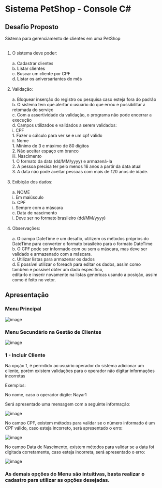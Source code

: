 # Sistema PetShop - Console C#

## Desafio Proposto

Sistema para gerenciamento de clientes em uma PetShop <br><br>
1.    O sistema deve poder: <br><br>
     a.    Cadastrar clientes <br>
     b.    Listar clientes <br>
     c.    Buscar um cliente por CPF <br>
     d.    Listar os aniversariantes do mês <br><br>
2.    Validação:<br><br>
     a.    Bloquear inserção do registro ou pesquisa caso esteja fora do padrão<br>
     b.    O sistema tem que alertar o usuário do que errou e possibilitar a retomada do serviço<br>
     c.    Com a assertividade da validação, o programa não pode encerrar a execução<br>
     d.    Campos utilizados e validados a serem validados:<br>
              i.    CPF<br>
                     1.    Fazer o cálculo para ver se e um cpf válido<br>
              ii.    Nome<br>
                     1.    Mínimo de 3 e máximo de 80 dígitos<br>
                     2.    Não aceitar espaço em branco<br>
              iii.    Nascimento<br>
                     1.    O formato da data (dd/MM/yyyy) e armazená-la<br>
                     2.    A pessoa precisa ter pelo menos 16 anos a partir da data atual<br>
                     3.    A data não pode aceitar pessoas com mais de 120 anos de idade.<br><br>
3.    Exibição dos dados:<br><br>
     a.    NOME<br>
               i.    Em maiúsculo<br>
     b.    CPF<br>
               i.    Sempre com a máscara<br>
     c.    Data de nascimento<br>
               i.    Deve ser no formato brasileiro (dd/MM/yyyy)<br><br>
4.    Observações:<br><br>
     a.    O campo DateTime e um desafio, utilizem os métodos próprios do DateTime para converter o formato brasileiro para o formato DateTime<br>
     b.    O CPF pode ser informado com ou sem a máscara, mas deve ser validado e armazenado com a máscara.<br>
     c.    Utilizar listas para armazenar os dados<br>
     d.    E possível utilizar o foreach para editar os dados, assim como também e possível obter um dado especifico, <br>edita-lo e inserir novamente na listas genéricas usando a posição, assim como é feito no vetor.

## Apresentação

### Menu Principal

![image](https://user-images.githubusercontent.com/121941073/212561275-638eb78e-1454-40c3-8d0b-a17c7beb8880.png)

### Menu Secundário na Gestão de Clientes

![image](https://user-images.githubusercontent.com/121941073/212561307-6bf58b5c-c338-4768-a4c6-791229f0735b.png)

### 1 - Incluir Cliente

Na opção 1, é permitido ao usuário operador do sistema adicionar um cliente, porém existem validações para o operador não digitar informações incorretas

Exemplos:

No nome, caso o operador digite: Nayar1

Será apresentado uma mensagem com a seguinte informação:

![image](https://user-images.githubusercontent.com/121941073/212561541-ec9200dd-7469-4fde-a82d-1965bdc70f0d.png)

No campo CPF, existem métodos para validar se o número informado é um CPF válido, caso esteja incorreto, será apresentado o erro:

![image](https://user-images.githubusercontent.com/121941073/212561715-ad92d724-aa05-4230-8f0a-2a6e035ae24c.png)

No campo Data de Nascimento, existem métodos para validar se a data foi digitada corretamente, caso esteja incorreta, será apresentado o erro:

![image](https://user-images.githubusercontent.com/121941073/212561849-9ef04d0b-fc57-4898-b34e-3807420d4109.png)

### As demais opções do Menu são intuitivas, basta realizar o cadastro para utilizar as opções desejadas.





